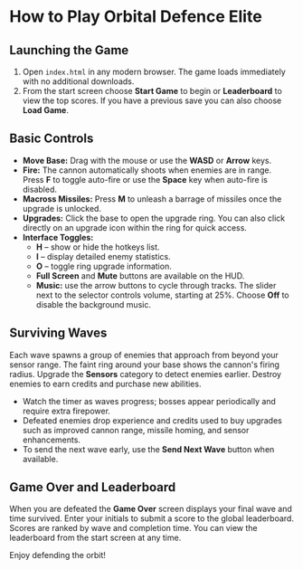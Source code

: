 # How to Play Orbital Defence Elite

## Launching the Game
1. Open `index.html` in any modern browser. The game loads immediately with no additional downloads.
2. From the start screen choose **Start Game** to begin or **Leaderboard** to view the top scores. If you have a previous save you can also choose **Load Game**.

## Basic Controls
- **Move Base:** Drag with the mouse or use the **WASD** or **Arrow** keys.
- **Fire:** The cannon automatically shoots when enemies are in range. Press **F** to toggle auto-fire or use the **Space** key when auto-fire is disabled.
- **Macross Missiles:** Press **M** to unleash a barrage of missiles once the upgrade is unlocked.
- **Upgrades:** Click the base to open the upgrade ring. You can also click directly on an upgrade icon within the ring for quick access.
- **Interface Toggles:**
  - **H** – show or hide the hotkeys list.
  - **I** – display detailed enemy statistics.
  - **O** – toggle ring upgrade information.
  - **Full Screen** and **Mute** buttons are available on the HUD.
  - **Music:** use the arrow buttons to cycle through tracks. The slider next
    to the selector controls volume, starting at 25%. Choose **Off** to disable
    the background music.

## Surviving Waves
Each wave spawns a group of enemies that approach from beyond your sensor range. The faint ring around your base shows the cannon's firing radius. Upgrade the **Sensors** category to detect enemies earlier. Destroy enemies to earn credits and purchase new abilities.

- Watch the timer as waves progress; bosses appear periodically and require extra firepower.
- Defeated enemies drop experience and credits used to buy upgrades such as improved cannon range, missile homing, and sensor enhancements.
- To send the next wave early, use the **Send Next Wave** button when available.

## Game Over and Leaderboard
When you are defeated the **Game Over** screen displays your final wave and time survived. Enter your initials to submit a score to the global leaderboard. Scores are ranked by wave and completion time. You can view the leaderboard from the start screen at any time.

Enjoy defending the orbit!
